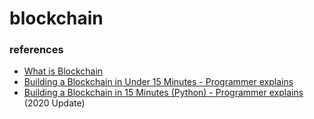 # blockchain

### references
- [What is Blockchain](https://www.youtube.com/watch?v=93E_GzvpMA0)
- [Building a Blockchain in Under 15 Minutes - Programmer explains](https://www.youtube.com/watch?v=baJYhYsHkLM)
- [Building a Blockchain in 15 Minutes (Python) - Programmer explains](https://www.youtube.com/watch?v=4FwBB6vhilU) (2020 Update)
